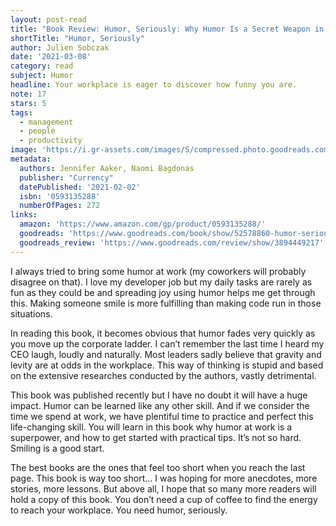 ```yaml
---
layout: post-read
title: "Book Review: Humor, Seriously: Why Humor Is a Secret Weapon in Business and Life"
shortTitle: "Humor, Seriously"
author: Julien Sobczak
date: '2021-03-08'
category: read
subject: Humor
headline: Your workplace is eager to discover how funny you are.
note: 17
stars: 5
tags:
  - management
  - people
  - productivity
image: 'https://i.gr-assets.com/images/S/compressed.photo.goodreads.com/books/1589286110l/52578860.jpg'
metadata:
  authors: Jennifer Aaker, Naomi Bagdonas
  publisher: "Currency"
  datePublished: '2021-02-02'
  isbn: '0593135288'
  numberOfPages: 272
links:
  amazon: 'https://www.amazon.com/gp/product/0593135288/'
  goodreads: 'https://www.goodreads.com/book/show/52578860-humor-seriously'
  goodreads_review: 'https://www.goodreads.com/review/show/3894449217'
---
```


I always tried to bring some humor at work (my coworkers will probably disagree on that). I love my developer job but my daily tasks are rarely as fun as they could be and spreading joy using humor helps me get through this. Making someone smile is more fulfilling than making code run in those situations.

In reading this book, it becomes obvious that humor fades very quickly as you move up the corporate ladder. I can’t remember the last time I heard my CEO laugh, loudly and naturally. Most leaders sadly believe that gravity and levity are at odds in the workplace. This way of thinking is stupid and based on the extensive researches conducted by the authors, vastly detrimental.

This book was published recently but I have no doubt it will have a huge impact. Humor can be learned like any other skill. And if we consider the time we spend at work, we have plentiful time to practice and perfect this life-changing skill. You will learn in this book why humor at work is a superpower, and how to get started with practical tips. It’s not so hard. Smiling is a good start.

The best books are the ones that feel too short when you reach the last page. This book is way too short... I was hoping for more anecdotes, more stories, more lessons. But above all, I hope that so many more readers will hold a copy of this book. You don’t need a cup of coffee to find the energy to reach your workplace. You need humor, seriously.
